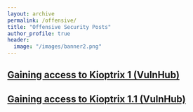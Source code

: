 ```yaml
---
layout: archive
permalink: /offensive/
title: "Offensive Security Posts"
author_profile: true
header:
  image: "/images/banner2.png"
---
```




  
## [Gaining access to Kioptrix 1 (VulnHub)](https://holstrater.github.io/kioptrix1/)

## [Gaining access to Kioptrix 1.1 (VulnHub)](https://holstrater.github.io/kioptrix11/)
